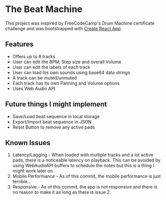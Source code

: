# The Beat Machine

This project was inspired by FreeCodeCamp's Drum Machine certificate challenge and was bootstrapped with [Create React App](https://github.com/facebook/create-react-app).

## Features
- Offers up to 8 tracks
- User can edit the BPM, Step size and overall Volume
- User can edit the labels of each track
- User can load his own sounds using base64 data strings
- A track can be muted/unmuted
- Each track has its own Panning and Volume options
- Uses Web Audio API

## Future things I might implement
- Save/Load beat sequence in local storage
- Export/Import beat sequence in JSON
- Reset Button to remove any active pads

## Known Issues
1. Latency/Lagging - When loaded with multiple tracks and a lot active pads, there is a noticeable latency on playback. This can be avoided by using WebAudioAPI buffers to schedule the notes but this is a thing I might work later on.
2. Mobile Performance - As of this commit, the mobile performance is just terrible...
3. Responsive - As of this commit, the app is not responsive and there is no reason to make it as long as there is issue 2.